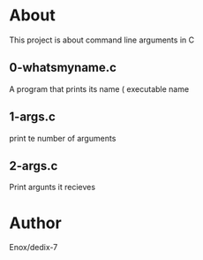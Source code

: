# About
This project is about command line arguments in C
## 0-whatsmyname.c
A program that prints its name ( executable name
## 1-args.c
print te number of arguments
## 2-args.c
Print argunts it recieves
# Author
Enox/dedix-7